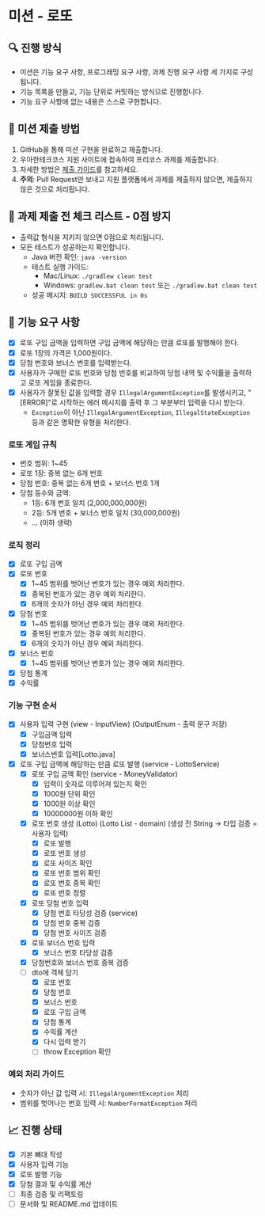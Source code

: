 # 미션 - 로또

## 🔍 진행 방식
- 미션은 기능 요구 사항, 프로그래밍 요구 사항, 과제 진행 요구 사항 세 가지로 구성됩니다.
- 기능 목록을 만들고, 기능 단위로 커밋하는 방식으로 진행합니다.
- 기능 요구 사항에 없는 내용은 스스로 구현합니다.

## 📮 미션 제출 방법
1. GitHub을 통해 미션 구현을 완료하고 제출합니다.
2. 우아한테크코스 지원 사이트에 접속하여 프리코스 과제를 제출합니다.
3. 자세한 방법은 [제출 가이드](#)를 참고하세요.
4. **주의**: Pull Request만 보내고 지원 플랫폼에서 과제를 제출하지 않으면, 제출하지 않은 것으로 처리됩니다.

## 🚨 과제 제출 전 체크 리스트 - 0점 방지
- 출력값 형식을 지키지 않으면 0점으로 처리됩니다.
- 모든 테스트가 성공하는지 확인합니다.
  - Java 버전 확인: `java -version`
  - 테스트 실행 가이드:
    - Mac/Linux: `./gradlew clean test`
    - Windows: `gradlew.bat clean test` 또는 `./gradlew.bat clean test`
  - 성공 메시지: `BUILD SUCCESSFUL in 0s`

## 🚀 기능 요구 사항

- [x] 로또 구입 금액을 입력하면 구입 금액에 해당하는 만큼 로또를 발행해야 한다.
- [x] 로또 1장의 가격은 1,000원이다.
- [x] 당첨 번호와 보너스 번호를 입력받는다.
- [x] 사용자가 구매한 로또 번호와 당첨 번호를 비교하여 당첨 내역 및 수익률을 출력하고 로또 게임을 종료한다.
- [x] 사용자가 잘못된 값을 입력할 경우 `IllegalArgumentException`를 발생시키고, "[ERROR]"로 시작하는 에러 메시지를 출력 후 그 부분부터 입력을 다시 받는다.
  - `Exception`이 아닌 `IllegalArgumentException`, `IllegalStateException` 등과 같은 명확한 유형을 처리한다.

### 로또 게임 규칙
- 번호 범위: 1~45
- 로또 1장: 중복 없는 6개 번호
- 당첨 번호: 중복 없는 6개 번호 + 보너스 번호 1개
- 당첨 등수와 금액:
  - 1등: 6개 번호 일치 (2,000,000,000원)
  - 2등: 5개 번호 + 보너스 번호 일치 (30,000,000원)
  - ... (이하 생략)

### 로직 정리

- [x] 로또 구입 금액
- [x] 로또 번호
  - [x] 1~45 범위를 벗어난 번호가 있는 경우 예외 처리한다.
  - [x] 중복된 번호가 있는 경우 예외 처리한다.
  - [x] 6개의 숫자가 아닌 경우 예외 처리한다.
- [x] 당첨 번호
  - [x] 1~45 범위를 벗어난 번호가 있는 경우 예외 처리한다.
  - [x] 중복된 번호가 있는 경우 예외 처리한다.
  - [x] 6개의 숫자가 아닌 경우 예외 처리한다.
- [x] 보너스 번호
  - [x] 1~45 범위를 벗어난 번호가 있는 경우 예외 처리한다.
- [x] 당첨 통계
- [x] 수익률

### 기능 구현 순서

- [x] 사용자 입력 구현 (view - InputView) (OutputEnum - 출력 문구 저장)
  - [x] 구입금액 입력
  - [x] 당첨번호 입력
  - [x] 보너스번호 입력[Lotto.java]
- [x] 로또 구입 금액에 해당하는 만큼 로또 발행 (service - LottoService)
  - [x] 로또 구입 금액 확인 (service - MoneyValidator)
    - [x] 입력이 숫자로 이루어져 있는지 확인
    - [x] 1000원 단위 확인
    - [x] 1000원 이상 확인
    - [x] 10000000원 이하 확인
  - [x] 로또 번호 생성 (Lotto) (Lotto List - domain) (생성 전 String -> 타입 검증 = 사용자 입력)
    - [x] 로또 발행
    - [x] 로또 번호 생성
    - [x] 로또 사이즈 확인
    - [x] 로또 번호 범위 확인
    - [x] 로또 번호 중복 확인
    - [x] 로또 번호 정렬
  - [x] 로또 당첨 번호 입력
    - [x] 당첨 번호 타당성 검증 (service)
    - [x] 당첨 번호 중복 검증
    - [x] 당첨 번호 사이즈 검증
  - [x] 로또 보너스 번호 입력
    - [x] 보너스 번호 타당성 검증
  - [x] 당첨번호와 보너스 번호 중복 검증
  - [ ] dto에 객체 담기
    - [x] 로또 번호
    - [x] 당첨 번호
    - [x] 보너스 번호
    - [x] 로또 구입 금액
    - [x] 당첨 통계
    - [x] 수익률 계산
    - [x] 다시 입력 받기
    - [ ] throw Exception 확인

### 예외 처리 가이드

- 숫자가 아닌 값 입력 시: `IllegalArgumentException` 처리
- 범위를 벗어나는 번호 입력 시: `NumberFormatException` 처리

## 📈 진행 상태

- [x] 기본 뼈대 작성
- [x] 사용자 입력 기능
- [x] 로또 발행 기능
- [x] 당첨 결과 및 수익률 계산
- [ ] 최종 검증 및 리팩토링
- [ ] 문서화 및 README.md 업데이트